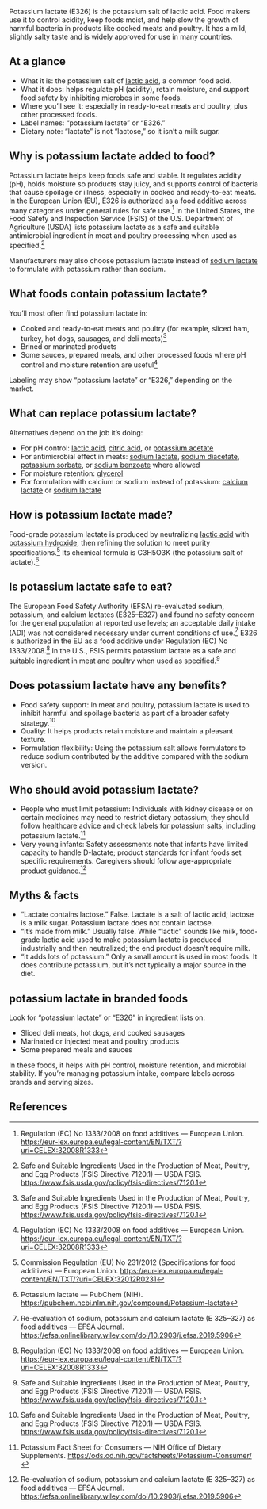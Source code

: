 Potassium lactate (E326) is the potassium salt of lactic acid. Food makers use it to control acidity, keep foods moist, and help slow the growth of harmful bacteria in products like cooked meats and poultry. It has a mild, slightly salty taste and is widely approved for use in many countries.

<!--more-->

## At a glance
- What it is: the potassium salt of [lactic acid](/e270-lactic-acid), a common food acid.
- What it does: helps regulate pH (acidity), retain moisture, and support food safety by inhibiting microbes in some foods.
- Where you’ll see it: especially in ready-to-eat meats and poultry, plus other processed foods.
- Label names: “potassium lactate” or “E326.”
- Dietary note: “lactate” is not “lactose,” so it isn’t a milk sugar.

## Why is potassium lactate added to food?
Potassium lactate helps keep foods safe and stable. It regulates acidity (pH), holds moisture so products stay juicy, and supports control of bacteria that cause spoilage or illness, especially in cooked and ready-to-eat meats. In the European Union (EU), E326 is authorized as a food additive across many categories under general rules for safe use.[^1] In the United States, the Food Safety and Inspection Service (FSIS) of the U.S. Department of Agriculture (USDA) lists potassium lactate as a safe and suitable antimicrobial ingredient in meat and poultry processing when used as specified.[^2]

Manufacturers may also choose potassium lactate instead of [sodium lactate](/e325-sodium-lactate) to formulate with potassium rather than sodium.

## What foods contain potassium lactate?
You’ll most often find potassium lactate in:
- Cooked and ready-to-eat meats and poultry (for example, sliced ham, turkey, hot dogs, sausages, and deli meats)[^2]
- Brined or marinated products
- Some sauces, prepared meals, and other processed foods where pH control and moisture retention are useful[^1]

Labeling may show “potassium lactate” or “E326,” depending on the market.

## What can replace potassium lactate?
Alternatives depend on the job it’s doing:
- For pH control: [lactic acid](/e270-lactic-acid), [citric acid](/e330-citric-acid), or [potassium acetate](/e261-potassium-acetate)
- For antimicrobial effect in meats: [sodium lactate](/e325-sodium-lactate), [sodium diacetate](/e262ii-sodium-diacetate), [potassium sorbate](/e202-potassium-sorbate), or [sodium benzoate](/e211-sodium-benzoate) where allowed
- For moisture retention: [glycerol](/e422-glycerol)
- For formulation with calcium or sodium instead of potassium: [calcium lactate](/e327-calcium-lactate) or [sodium lactate](/e325-sodium-lactate)

## How is potassium lactate made?
Food-grade potassium lactate is produced by neutralizing [lactic acid](/e270-lactic-acid) with [potassium hydroxide](/e525-potassium-hydroxide), then refining the solution to meet purity specifications.[^3] Its chemical formula is C3H5O3K (the potassium salt of lactate).[^5]

## Is potassium lactate safe to eat?
The European Food Safety Authority (EFSA) re-evaluated sodium, potassium, and calcium lactates (E325–E327) and found no safety concern for the general population at reported use levels; an acceptable daily intake (ADI) was not considered necessary under current conditions of use.[^4] E326 is authorized in the EU as a food additive under Regulation (EC) No 1333/2008.[^1] In the U.S., FSIS permits potassium lactate as a safe and suitable ingredient in meat and poultry when used as specified.[^2]

## Does potassium lactate have any benefits?
- Food safety support: In meat and poultry, potassium lactate is used to inhibit harmful and spoilage bacteria as part of a broader safety strategy.[^2]
- Quality: It helps products retain moisture and maintain a pleasant texture.
- Formulation flexibility: Using the potassium salt allows formulators to reduce sodium contributed by the additive compared with the sodium version.

## Who should avoid potassium lactate?
- People who must limit potassium: Individuals with kidney disease or on certain medicines may need to restrict dietary potassium; they should follow healthcare advice and check labels for potassium salts, including potassium lactate.[^6]
- Very young infants: Safety assessments note that infants have limited capacity to handle D-lactate; product standards for infant foods set specific requirements. Caregivers should follow age-appropriate product guidance.[^4]

## Myths & facts
- “Lactate contains lactose.” False. Lactate is a salt of lactic acid; lactose is a milk sugar. Potassium lactate does not contain lactose.
- “It’s made from milk.” Usually false. While “lactic” sounds like milk, food-grade lactic acid used to make potassium lactate is produced industrially and then neutralized; the end product doesn’t require milk.
- “It adds lots of potassium.” Only a small amount is used in most foods. It does contribute potassium, but it’s not typically a major source in the diet.

## potassium lactate in branded foods
Look for “potassium lactate” or “E326” in ingredient lists on:
- Sliced deli meats, hot dogs, and cooked sausages
- Marinated or injected meat and poultry products
- Some prepared meals and sauces

In these foods, it helps with pH control, moisture retention, and microbial stability. If you’re managing potassium intake, compare labels across brands and serving sizes.

## References
[^1]: Regulation (EC) No 1333/2008 on food additives — European Union. https://eur-lex.europa.eu/legal-content/EN/TXT/?uri=CELEX:32008R1333
[^2]: Safe and Suitable Ingredients Used in the Production of Meat, Poultry, and Egg Products (FSIS Directive 7120.1) — USDA FSIS. https://www.fsis.usda.gov/policy/fsis-directives/7120.1
[^3]: Commission Regulation (EU) No 231/2012 (Specifications for food additives) — European Union. https://eur-lex.europa.eu/legal-content/EN/TXT/?uri=CELEX:32012R0231
[^4]: Re-evaluation of sodium, potassium and calcium lactate (E 325–327) as food additives — EFSA Journal. https://efsa.onlinelibrary.wiley.com/doi/10.2903/j.efsa.2019.5906
[^5]: Potassium lactate — PubChem (NIH). https://pubchem.ncbi.nlm.nih.gov/compound/Potassium-lactate
[^6]: Potassium Fact Sheet for Consumers — NIH Office of Dietary Supplements. https://ods.od.nih.gov/factsheets/Potassium-Consumer/
